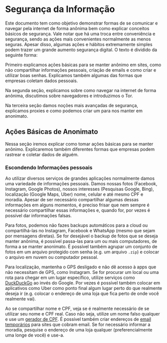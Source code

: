 # Segurança da Informação
Este documento tem como objetivo demonstrar formas de se comunicar e navegar pela internet de forma anônima
bem como explicar conceitos básicos de segurança. Vale notar que há uma troca entre conveniência e segurança,
sendo as ações mais convenientes normalmente as menos seguras. Apesar disso, algumas ações e hábitos
extremamente simples podem trazer um grande aumento segurança digital.
O texto é dividido da seguinte forma:

Primeiro explicamos ações básicas para se manter anônimo em sites, como não compartilhar informações
pessoais, criação de emails e como criar e utilizar boas senhas. Explicamos também algumas das formas
que empresas coletam dados pessoais.

Na segunda seção, explicamos sobre como navegar na internet de forma anônima, discutimos sobre navegadores
e introduzimos o Tor.

Na terceira seção damos noções mais avançadas de segurança, explicamos proxies e como podemos criar um para 
nos manter em anonimato.


## Ações Básicas de Anonimato
Nessa seção iremos explicar como tomar ações básicas para se manter anônimo. Explicaremos também
diferentes formas que empresas podem rastrear e coletar dados de alguém.

### Escondendo Informações pessoais
Ao utilizar diversos serviços de grandes aplicações normalmente damos uma variedade de informações pessoais.
Damos nossas fotos (Facebook, Instagram, Google Photos), nossos interesses (Pesquisas Google, Bing), localização
(Google Maps, Uber) nome, celular e até mesmo CPF e moradia. Apesar de ser necessário compartilhar algumas dessas
informações em alguns momentos, é preciso frisar que nem sempre é necessário compartilhar essas informações e,
quando for, por vezes é possível dar informações falsas.

Para fotos, podemos não fazes backups automáticos para a cloud ou compartilhá-las no Instagram, Facebook e WhatsApp
(mesmo que sejam por mensagens diretas). Se for desejável o backup de fotos que se deseja manter anônima, é possível
passa-las para um ou mais computadores, de forma a se manter anonimato. É possível também agrupar um conjunto de fotos em 
um arquivo protegido com senha (e.g. um arquivo `.zip`) e colocar o arquivo em nuvem ou computador pessoal.

Para localização, mantenha o GPS desligado e não dê acesso à apps que não necessitam de GPS, como Instagram. Se for
procurar um local ou uma rota para chegar em um lugar específico, utilize serviços como [DuckDuckGo](https://duckduckgo.com/) 
ao invés do Google. Por vezes é possível também colocar em aplicativos como Uber como ponto final algum lugar perto do que realmente
deseja ir (e.g. colocar o endereço de uma loja que fica perto de onde você realmente vai).

Ao se compartilhar nome e CPF, veja se é realmente necessário de se utilizar seu nome e CPF real. Caso não seja, 
utilize um nome falso qualquer e use um [gerador de CPF](https://www.4devs.com.br/gerador_de_cpf). É possível também criar
endereços de [email temporários](https://temp-mail.org/pt/) para sites que cobram email. Se for necessário informar a moradia,
pesquise o endereço de uma loja qualquer (preferencialmente uma longe de você) e use-a.

